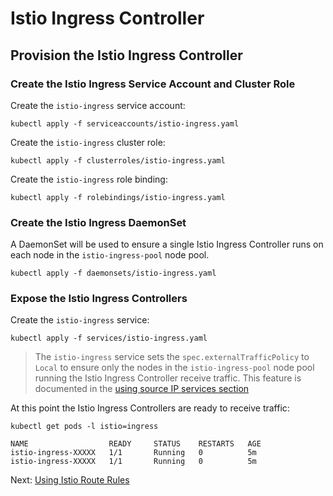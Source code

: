 # Istio Ingress Controller

## Provision the Istio Ingress Controller

### Create the Istio Ingress Service Account and Cluster Role

Create the `istio-ingress` service account:

```
kubectl apply -f serviceaccounts/istio-ingress.yaml
```

Create the `istio-ingress` cluster role:

```
kubectl apply -f clusterroles/istio-ingress.yaml
```

Create the `istio-ingress` role binding:

```
kubectl apply -f rolebindings/istio-ingress.yaml
```

### Create the Istio Ingress DaemonSet

A DaemonSet will be used to ensure a single Istio Ingress Controller runs on each node in the `istio-ingress-pool` node pool.

```
kubectl apply -f daemonsets/istio-ingress.yaml
```

### Expose the Istio Ingress Controllers

Create the `istio-ingress` service:

```
kubectl apply -f services/istio-ingress.yaml
```

> The `istio-ingress` service sets the `spec.externalTrafficPolicy` to `Local` to ensure only the nodes in the `istio-ingress-pool` node pool running the Istio Ingress Controller receive traffic. This feature is documented in the [using source IP services section](https://kubernetes.io/docs/tutorials/services/source-ip/#source-ip-for-services-with-typeloadbalancer)

At this point the Istio Ingress Controllers are ready to receive traffic:

```
kubectl get pods -l istio=ingress
```

```
NAME                  READY     STATUS    RESTARTS   AGE
istio-ingress-XXXXX   1/1       Running   0          5m
istio-ingress-XXXXX   1/1       Running   0          5m
```

Next: [Using Istio Route Rules](06-istio-route-rules.md)
